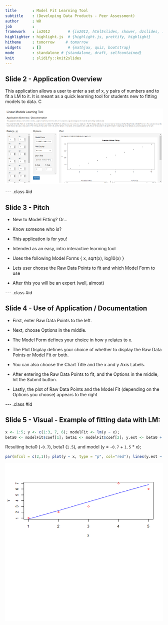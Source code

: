 ```yaml
---
title       : Model Fit Learning Tool 
subtitle    : (Developing Data Products - Peer Assessment)
author      : WR 
job         : 
framework   : io2012        # {io2012, html5slides, shower, dzslides, ...}
highlighter : highlight.js  # {highlight.js, prettify, highlight}
hitheme     : tomorrow     # tomorrow  
widgets     : []            # {mathjax, quiz, bootstrap}
mode        : standalone # {standalone, draft, selfcontained}
knit        : slidify::knit2slides
--- 
```

## Slide 2 - Application Overview 

This application allows a user to enter a set of x, y pairs of numbers and to fit a LM to it.  It is meant as a quick learning tool for students new to fitting models to data. C


![alt text](shinyApp2.png) 

--- .class #id 

## Slide 3 - Pitch 

- New to Model Fitting? Or...  

- Know someone who is?  

- This application is for you!  

- Intended as an easy, intro interactive learning tool

- Uses the following Model Forms { x, sqrt(x), log10(x) } 

- Lets user choose the Raw Data Points to fit and which Model Form to use 

- After this you will be an expert (well, almost)

--- .class #id 

## Slide 4 - Use of Application / Documentation 

- First, enter Raw Data Points to the left.  

- Next, choose Options in the middle.  

- The Model Form defines your choice in how y relates to x. 

- The Plot Display defines your choice of whether to display the Raw Data Points or Model Fit or both.  

- You can also choose the Chart Title and the x and y Axis Labels. 

- After entering the Raw Data Points to fit, and the Options in the middle, hit the Submit button.

- Lastly, the plot of Raw Data Points and the Model Fit (depending on the Options you choose) appears to the right


--- .class #id 

## Slide 5 - Visual - Example of fitting data with LM:  

```r
x <- 1:5; y <- c(1:3, 7, 6); modelFit <- lm(y ~ x); 
beta0 <- modelFit$coef[1]; beta1 <- modelFit$coef[2]; y.est <- beta0 + beta1 * x
```
Resulting beta0 (``-0.7``), beta1 (``1.5``), and model (y = ``-0.7`` + ``1.5`` * x);

```r
par(mfcol = c(2,1)); plot(y ~ x, type = "p", col="red"); lines(y.est ~ x, col="blue") 
```

![plot of chunk unnamed-chunk-2](assets/fig/unnamed-chunk-2-1.png) 
